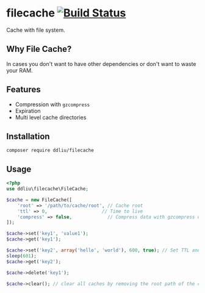 # filecache [![Build Status](https://travis-ci.org/ddliu/php-filecache.svg)](https://travis-ci.org/ddliu/php-filecache)

Cache with file system.

## Why File Cache?

In cases you don't want to have other dependencies or don't want to waste your RAM.

## Features

- Compression with `gzcompress`
- Expiration
- Multi level cache directories

## Installation

```
composer require ddliu/filecache
```

## Usage

```php
<?php
use ddliu\filecache\FileCache;

$cache = new FileCache([
    'root' => '/path/to/cache/root', // Cache root
    'ttl' => 0,                    // Time to live
    'compress' => false,             // Compress data with gzcompress or not
]);

$cache->set('key1', 'value1');
$cache->get('key1');

$cache->set('key2', array('hello', 'world'), 600, true); // Set TTL and compression
sleep(601);
$cache->get('key2');

$cache->delete('key1');

$cache->clear(); // clear all caches by removing the root path of the cache
```